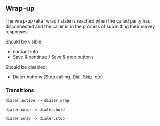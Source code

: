 ## Wrap-up

The wrap-up (aka 'wrap') state is reached when the called party has disconnected and the caller is in the process of submitting their survey responses.

Should be visible:

- contact info
- Save & continue / Save & stop buttons

Should be disabled:

- Dialer buttons (Stop calling, Dial, Skip, etc)

### Transitions

`dialer.active -> dialer.wrap`

`dialer.wrap -> dialer.hold`

`dialer.wrap -> dialer.stop`
